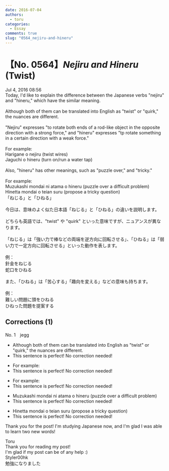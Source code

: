 ```yaml
---
date: 2016-07-04
authors:
  - toru
categories:
  - Essay
comments: true
slug: "0564_nejiru-and-hineru"
---
```


# 【No. 0564】<strong><em>Nejiru and Hineru</strong></em> (Twist)
<div class="date">Jul 4, 2016 08:56</div>
<div id="post"><div id="body_show_ori">
Today, I'd like to explain the difference between the Japanese verbs "nejiru" and "hineru," which have the similar meaning.<br/><br/>Although both of them can be translated into English as "twist" or "quirk," the nuances are different.<br/><br/>"Nejiru" expresses "to rotate both ends of a rod-like object in the opposite direction with a strong force," and "hineru" expresses "tp rotate something in a certain direction with a weak force."<br/><br/>For example:<br/>Harigane o nejiru (twist wires)<br/>Jaguchi o hineru (turn on/run a water tap)<br/><br/>Also, "hineru" has other meanings, such as "puzzle over," and "tricky."<br/><br/>For example:<br/>Muzukashi mondai ni atama o hineru (puzzle over a difficult problem)<br/>Hinetta mondai o teian suru (propose a tricky question)
</div></div>

<!-- more -->

<div id="post_ja"><div id="body_show_mo">
「ねじる」と「ひねる」<br/><br/>今日は、意味のよく似た日本語「ねじる」と「ひねる」の違いを説明します。<br/><br/>どちらも英語では、"twist" や "quirk" といった意味ですが、ニュアンスが異なります。<br/><br/>「ねじる」は「強い力で棒などの両端を逆方向に回転させる」、「ひねる」は「弱い力で一定方向に回転させる」といった動作を表します。<br/><br/>例：<br/>針金をねじる<br/>蛇口をひねる<br/><br/>また、「ひねる」は「苦心する」「趣向を変える」などの意味も持ちます。<br/><br/>例：<br/>難しい問題に頭をひねる<br/>ひねった問題を提案する
</div></div>

## Corrections (1)
<div id="block"><div class="first_name"> No. 1　<span class="just_name">jegg</span></div><div id="block2">
<ul class="correction_field">
<li class="incorrect">Although both of them can be translated into English as "twist" or "quirk," the nuances are different.</li>
<li class="corrected perfect">This sentence is perfect! No correction needed!</li>
</ul>
<ul class="correction_field">
<li class="incorrect">For example:</li>
<li class="corrected perfect">This sentence is perfect! No correction needed!</li>
</ul>
<ul class="correction_field">
<li class="incorrect">For example:</li>
<li class="corrected perfect">This sentence is perfect! No correction needed!</li>
</ul>
<ul class="correction_field">
<li class="incorrect">Muzukashi mondai ni atama o hineru (puzzle over a difficult problem)</li>
<li class="corrected perfect">This sentence is perfect! No correction needed!</li>
</ul>
<ul class="correction_field">
<li class="incorrect">Hinetta mondai o teian suru (propose a tricky question)</li>
<li class="corrected perfect">This sentence is perfect! No correction needed!</li>
</ul>
<p class="comment_small">
 Thank you for the post! I'm studying Japanese now, and I'm glad I was able to learn two new words!
</p>

</div><div class="name"><span class="just_name">Toru</span><br>
Thank you for reading my post!<br/>I'm glad if my post can be of any help :)
</div>
<div class="name"><span class="just_name">Styler00hk</span><br>
勉強になりました
</div>
</div>

